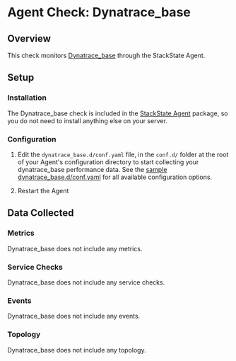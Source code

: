 # Agent Check: Dynatrace_base

## Overview

This check monitors [Dynatrace_base][1] through the StackState Agent.

## Setup

### Installation

The Dynatrace_base check is included in the [StackState Agent][2] package, so you do not
need to install anything else on your server.

### Configuration

1. Edit the `dynatrace_base.d/conf.yaml` file, in the `conf.d/` folder at the root of your
   Agent's configuration directory to start collecting your dynatrace_base performance data.
   See the [sample dynatrace_base.d/conf.yaml][2] for all available configuration options.

2. Restart the Agent

## Data Collected

### Metrics

Dynatrace_base does not include any metrics.

### Service Checks

Dynatrace_base does not include any service checks.

### Events

Dynatrace_base does not include any events.

### Topology

Dynatrace_base does not include any topology.

[1]: **LINK_TO_INTEGERATION_SITE**
[2]: https://github.com/StackVista/stackstate-agent-integrations/blob/master/dynatrace_base/stackstate_checks/dynatrace_base/data/conf.yaml.example
